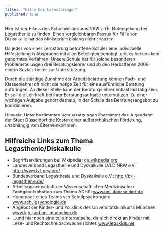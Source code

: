 ```yaml
---
title:  "Hilfe bei Lernstörungen"
published: true
---
```



Hier ist der Erlass des Schulministeriums NRW z.Th. Notengebung bei Legasthenie zu finden. Einen vergleichbaren Passus für Fälle von Diskalkulie hat das Ministerium bislang nicht erlassen.

Da jeder von einer Lernstörung betroffene Schüler eine individuelle Hilfestellung in Absprache mit allen Beteiligten benötigt, gibt es bei uns kein genormtes Verfahren. Unsere Schule hat für solche besonderen Problemstellungen drei Beratungslehrer und ab den Herbstferien 2009 eine/n Sozialarbeiter zur Unterstützung. 

Durch die ständige Zunahme der Arbeitsbelastung können Fach- und Klassenlehrer oft nicht die nötige Zeit für eine ausführliche Beratung aufbringen. An dieser Stelle kann der Beratungslehrer entlastend tätig sein. Er soll die Lehrkraft bei ihrer Beratungsaufgabe unterstützen. Zu einer wichtigen Aufgabe gehört deshalb, in der Schule das Beratungsangebot zu koordinieren.

Hinweis: Unter bestimmten Voraussetzungen übernimmt das Jugendamt der Stadt Düsseldorf die Kosten einer außerschulischen Förderung, unabhängig vom Elterneinkommen. 

## Hilfreiche Links zum Thema Legasthenie/Diskalkulie

- Begriffserklärungen bei Wikipedia: [de.wikipedia.org](http://de.wikipedia.org/wiki/Legasthenie)
- Landesverband Legasthenie und Dyskalkulie LVLD NRW e.V: http://www.lvl-nrw.org/
- Bundesverband Legasthenie und Dyskalkulie e.V.: http://bvl-legasthenie.de/ 
- Arbeitsgemeinschaft der Wissenschaftlichen Medizinischen Fachgesellschaften zum Thema ADHS: www.uni-duesseldorf.de
- Homepage eines Teams von Schulpsychologen: www.schulpsychologie.de
- Angebot der Kinder- und Poliklinik des Universitätsklinikums München: www.kjp.med.uni-muenchen.de
- ...und hier noch eine tolle Internetseite, die sich direkt an Kinder mit Lese- und Rechtschreibschwäche richtet: www.legakids.net
